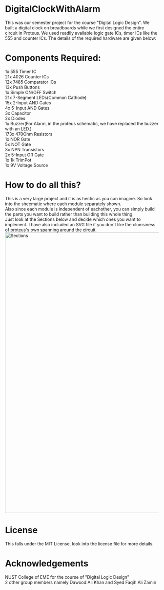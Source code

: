 # DigitalClockWithAlarm
This was our semester project for the course "Digital Logic Design". We built a digital clock on breadboards while we first designed the entire  
circuit in Proteus. We used readily available logic gate ICs, timer ICs like the 555 and counter ICs. The details of the required hardware are given below:

# Components Required:
1x 555 Timer IC  
21x 4026 Counter ICs  
12x 7485 Comparator ICs  
13x Push Buttons  
1x Simple ON/OFF Switch  
21x 7-Segment LEDs(Common Cathode)  
15x 2-Input AND Gates  
4x 5-Input AND Gates  
3x Capacitor  
2x Diodes  
1x Buzzer(For Alarm, in the proteus schematic, we have replaced the buzzer with an LED.)  
173x 470Ohm Resistors  
1x NOR Gate   
5x NOT Gate    
3x NPN Transistors  
2x 5-Input OR Gate  
1x 1k TrimPot  
1x 9V Voltage Source  

# How to do all this?
This is a very large project and it is as hectic as you can imagine. So look into the shecmatic where each module separately shown.  
Also since each module is independent of eachother, you can simply build the parts you want to build rather than building this whole thing.  
Just look at the Sections below and decide which ones you want to implement. I have also included an SVG file if you don't like the clumsiness of proteus's own spanning around the circuit.  
<img width="917" alt="Sections" src="https://github.com/user-attachments/assets/ac47cd9d-d098-4e0f-90a1-cf859984fe19" />


# License
This falls under the MIT License, look into the license file for more details.

# Acknowledgements
NUST College of EME for the course of "Digital Logic Design"  
2 other group members namely Dawood Ali Khan and Syed Faqih Ali Zamin  
